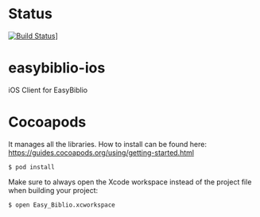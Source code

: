 # Status
[![Build Status](https://travis-ci.org/easybiblio/easybiblio-ios.svg?branch=master)](https://travis-ci.org/seasybiblio/easybiblio-ios)]

# easybiblio-ios
iOS Client for EasyBiblio

# Cocoapods
It manages all the libraries. How to install can be found here: 
https://guides.cocoapods.org/using/getting-started.html

```
$ pod install
```

Make sure to always open the Xcode workspace instead of the project file when building your project:
```
$ open Easy_Biblio.xcworkspace
```
